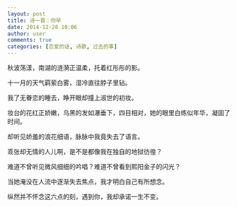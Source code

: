 ```yaml
---
layout: post
title: 诗一首：你早
date: 2014-12-28 10:06
author: user
comments: true
categories: [恋爱的话, 诗歌, 过去的事]
---
```

秋波荡漾，南湖的涟漪正温柔，托着红彤彤的影。

十一月的天气羁萦白雾，湿冷直往脖子里钻。

我了无眷恋的睡去，睁开眼却撞上淑世的初妆。

妆台的花红正娇嫩，乌黑的发如瀑垂下，四目相对，她的眼里白练似年华，凝固了时间。

却听见娇羞的浪花细语，脉脉中我竟失去了语言。

乖张却无情的人儿啊，是不是都像我在独自的地狱彷徨？

难道不曾听见微风细细的吟唱？难道不曾看到熙阳金子的闪光？

当她淹没在人流中逐渐失去焦点，我才明白自己有所想念。

纵然并不怀念这六点的刻，遇到你，我却承诺一生不变。
